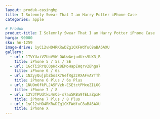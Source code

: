```yaml
---
layout: produk-casinghp
title: I Solemnly Swear That I am Harry Potter iPhone Case
categories: apple

# Produk
product-title: I Solemnly Swear That I am Harry Potter iPhone Case
harga: 90000
sku: hn-1259
image-drive: 1yC12vHO4RKRwDZg1CKFWdfuC8aBA6AXU
gallery:
  - url: 1TVYUaiVZUoVVW-OWUwAejudUrs9UX3_B
    title: iPhone 5 / 5s / SE
  - url: 1GcTiiRrQC0pHdx8EMoHapEWqrv2Bhga7
    title: iPhone 6 / 6s
  - url: 1NZyyQujpbZbosX7GefRgZzRXAFvAYTTh
    title: iPhone 6 Plus / 6s Plus
  - url: 1NUOm6fkPLJA5PVzb-ESEtctPMxeZILOG
    title: iPhone 7 / 8
  - url: 12YJTPUdtkL4nQ5-s7au5KBa9TELaZpxH
    title: iPhone 7 Plus / 8 Plus
  - url: 1yC12vHO4RKRwDZg1CKFWdfuC8aBA6AXU
    title: iPhone X
---
```

